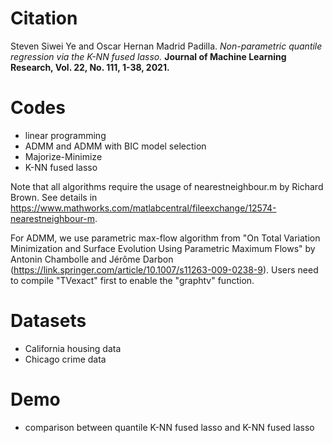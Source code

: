 # Citation
Steven Siwei Ye and Oscar Hernan Madrid Padilla. *Non-parametric quantile regression via the K-NN fused lasso.* **Journal of Machine Learning Research, Vol. 22, No. 111, 1-38, 2021.**

# Codes
*  linear programming 
*  ADMM and ADMM with BIC model selection
*  Majorize-Minimize
*  K-NN fused lasso

Note that all algorithms require the usage of nearestneighbour.m by Richard Brown. See details in https://www.mathworks.com/matlabcentral/fileexchange/12574-nearestneighbour-m.

For ADMM, we use parametric max-flow algorithm from "On Total Variation Minimization and Surface Evolution Using Parametric Maximum Flows" by Antonin Chambolle and Jérôme Darbon (https://link.springer.com/article/10.1007/s11263-009-0238-9). Users need to compile "TVexact" first to enable the "graphtv" function.

# Datasets 
*  California housing data
*  Chicago crime data

# Demo
*  comparison between quantile K-NN fused lasso and K-NN fused lasso
